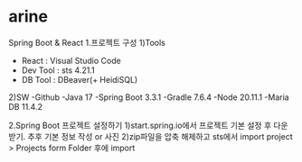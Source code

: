 # arine

Spring Boot & React
1.프로젝트 구성
1)Tools
- React : Visual Studio Code
- Dev Tool : sts 4.21.1
- DB Tool : DBeaver(+ HeidiSQL)

2)SW
-Github
-Java 17
-Spring Boot 3.3.1
-Gradle 7.6.4
-Node 20.11.1
-Maria DB 11.4.2

2.Spring Boot 프로젝트 설정하기
1)start.spring.io에서 프로젝트 기본 설정 후 다운받기.
추후 기본 정보 작성 or 사진
2)zip파일을 압축 해제하고 sts에서 import project > Projects form Folder 후에 import